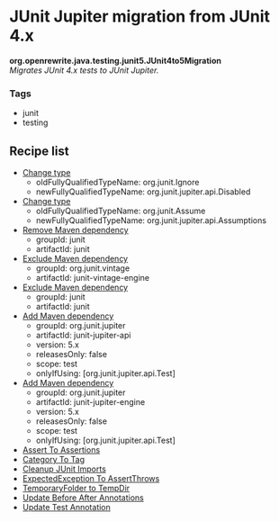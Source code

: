 # JUnit Jupiter migration from JUnit 4.x

**org.openrewrite.java.testing.junit5.JUnit4to5Migration**  
_Migrates JUnit 4.x tests to JUnit Jupiter._

### Tags

* junit
* testing

## Recipe list

* [Change type](../../../java/changetype.md)
  * oldFullyQualifiedTypeName: org.junit.Ignore
  * newFullyQualifiedTypeName: org.junit.jupiter.api.Disabled
* [Change type](../../../java/changetype.md)
  * oldFullyQualifiedTypeName: org.junit.Assume
  * newFullyQualifiedTypeName: org.junit.jupiter.api.Assumptions
* [Remove Maven dependency](../../../maven/removedependency.md)
  * groupId: junit
  * artifactId: junit
* [Exclude Maven dependency](../../../maven/excludedependency.md)
  * groupId: org.junit.vintage
  * artifactId: junit-vintage-engine
* [Exclude Maven dependency](../../../maven/excludedependency.md)
  * groupId: junit
  * artifactId: junit
* [Add Maven dependency](../../../maven/adddependency.md)
  * groupId: org.junit.jupiter
  * artifactId: junit-jupiter-api
  * version: 5.x
  * releasesOnly: false
  * scope: test
  * onlyIfUsing: [org.junit.jupiter.api.Test]
* [Add Maven dependency](../../../maven/adddependency.md)
  * groupId: org.junit.jupiter
  * artifactId: junit-jupiter-engine
  * version: 5.x
  * releasesOnly: false
  * scope: test
  * onlyIfUsing: [org.junit.jupiter.api.Test]
* [Assert To Assertions](../../../java/testing/junit5/asserttoassertions.md)
* [Category To Tag](../../../java/testing/junit5/categorytotag.md)
* [Cleanup JUnit Imports](../../../java/testing/junit5/cleanupjunitimports.md)
* [ExpectedException To AssertThrows](../../../java/testing/junit5/expectedexceptiontoassertthrows.md)
* [TemporaryFolder to TempDir](../../../java/testing/junit5/temporaryfoldertotempdir.md)
* [Update Before After Annotations](../../../java/testing/junit5/updatebeforeafterannotations.md)
* [Update Test Annotation](../../../java/testing/junit5/updatetestannotation.md)
